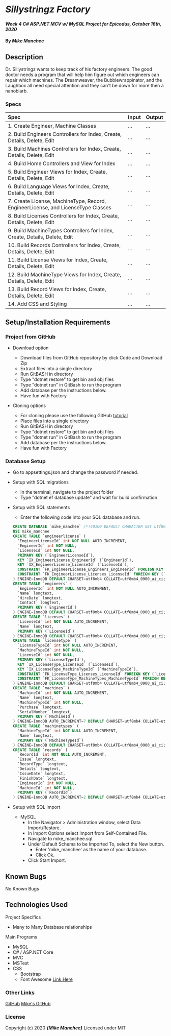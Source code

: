 # _Sillystringz Factory_

#### _Week 4 C# ASP.NET MCV w/ MySQL Project for Epicodus, October 16th, 2020_

#### By _**Mike Manchee**_

## Description

Dr. Sillystringz wants to keep track of his factory engineers. The good doctor needs a program that will help him figure out which engineers can repair which machines. The Dreamweaver, the Bubblewrappinator, and the Laughbox all need special attention and they can't be down for more then a nanoblarb.  
<!-- Brainstorming
View a list of Engineers
View a list of Machines
details for each Engineer
details for each Machine
list of Machines each Engineer can repair
list of Engineers each Machine has assigned
add/remove Engineers
add/remove Machines

********** Further **************
add tagout property to Machine
add idle property to Engineer
add date tracker w/ incidents and details
 -->
### Specs
| Spec | Input | Output |
| :-------------     | :------------- | :------------- |
|  1.  Create Engineer, Machine Classes | ... | ... |
|  2.  Build Engineers Controllers for Index, Create, Details, Delete, Edit | ... | ... |
|  3.  Build Machines Controllers for Index, Create, Details, Delete, Edit | ... | ... |
|  4.  Build Home Controllers and View for Index | ... | ... |
|  5.  Build Engineer Views for Index, Create, Details, Delete, Edit | ... | ... |
|  6.  Build Language Views for Index, Create, Details, Delete, Edit | ... | ... |
|  7.  Create License, MachineType, Record, EngineerLicense, and LicenseType Classes | ... | ... |
|  8.  Build Licenses Controllers for Index, Create, Details, Delete, Edit | ... | ... |
|  9.  Build MachineTypes Controllers for Index, Create, Details, Delete, Edit | ... | ... |
|  10.  Build Records Controllers for Index, Create, Details, Delete, Edit | ... | ... |
|  11.  Build License Views for Index, Create, Details, Delete, Edit | ... | ... |
|  12.  Build MachineType Views for Index, Create, Details, Delete, Edit | ... | ... |
|  13.  Build Record Views for Index, Create, Details, Delete, Edit | ... | ... |
|  14.  Add CSS and Styling | ... | ... |


## Setup/Installation Requirements

### Project from GitHub
* Download option
  * Download files from GitHub repository by click Code and Download Zip
  * Extract files into a single directory 
  * Run GitBASH in directory
  * Type "dotnet restore" to get bin and obj files
  * Type "dotnet run" in GitBash to run the program
  * Add database per the instructions below.
  * Have fun with Factory <!-- TITLE HERE -->

* Cloning options
  * For cloning please use the following GitHub [tutorial](https://docs.github.com/en/enterprise/2.16/user/github/creating-cloning-and-archiving-repositories/cloning-a-repository)
  * Place files into a single directory 
  * Run GitBASH in directory
  * Type "dotnet restore" to get bin and obj files
  * Type "dotnet run" in GitBash to run the program
  * Add database per the instructions below.
  * Have fun with Factory <!-- TITLE HERE -->

### Database Setup
* Go to appsettings.json and change the password if needed.

* Setup with SQL migrations
  * In the terminal, navigate to the project folder
  * Type "dotnet ef database update" and wait for build confirmation
  
* Setup with SQL statements 
  * Enter the following code into your SQL database and run.
  ``` SQL
  CREATE DATABASE `mike_manchee` /*!40100 DEFAULT CHARACTER SET utf8mb4 COLLATE utf8mb4_0900_ai_ci */ /*!80016 DEFAULT ENCRYPTION='N' */;
  USE mike_manchee
  CREATE TABLE `engineerlicense` (
    `EngineerLicenseId` int NOT NULL AUTO_INCREMENT,
    `EngineerId` int NOT NULL,
    `LicenseId` int NOT NULL,
    PRIMARY KEY (`EngineerLicenseId`),
    KEY `IX_EngineerLicense_EngineerId` (`EngineerId`),
    KEY `IX_EngineerLicense_LicenseId` (`LicenseId`),
    CONSTRAINT `FK_EngineerLicense_Engineers_EngineerId` FOREIGN KEY (`EngineerId`) REFERENCES `engineers` (`EngineerId`) ON DELETE CASCADE,
    CONSTRAINT `FK_EngineerLicense_Licenses_LicenseId` FOREIGN KEY (`LicenseId`) REFERENCES `licenses` (`LicenseId`) ON DELETE CASCADE
  ) ENGINE=InnoDB DEFAULT CHARSET=utf8mb4 COLLATE=utf8mb4_0900_ai_ci;
  CREATE TABLE `engineers` (
    `EngineerId` int NOT NULL AUTO_INCREMENT,
    `Name` longtext,
    `HireDate` longtext,
    `Contact` longtext,
    PRIMARY KEY (`EngineerId`)
  ) ENGINE=InnoDB DEFAULT CHARSET=utf8mb4 COLLATE=utf8mb4_0900_ai_ci;
  CREATE TABLE `licenses` (
    `LicenseId` int NOT NULL AUTO_INCREMENT,
    `Name` longtext,
    PRIMARY KEY (`LicenseId`)
  ) ENGINE=InnoDB DEFAULT CHARSET=utf8mb4 COLLATE=utf8mb4_0900_ai_ci;
  CREATE TABLE `licensetype` (
    `LicenseTypeId` int NOT NULL AUTO_INCREMENT,
    `MachineTypeId` int NOT NULL,
    `LicenseId` int NOT NULL,
    PRIMARY KEY (`LicenseTypeId`),
    KEY `IX_LicenseType_LicenseId` (`LicenseId`),
    KEY `IX_LicenseType_MachineTypeId` (`MachineTypeId`),
    CONSTRAINT `FK_LicenseType_Licenses_LicenseId` FOREIGN KEY (`LicenseId`) REFERENCES `licenses` (`LicenseId`) ON DELETE CASCADE,
    CONSTRAINT `FK_LicenseType_MachineTypes_MachineTypeId` FOREIGN KEY (`MachineTypeId`) REFERENCES `machinetypes` (`MachineTypeId`) ON DELETE CASCADE
  ) ENGINE=InnoDB DEFAULT CHARSET=utf8mb4 COLLATE=utf8mb4_0900_ai_ci;
  CREATE TABLE `machines` (
    `MachineId` int NOT NULL AUTO_INCREMENT,
    `Name` longtext,
    `MachineTypeId` int NOT NULL,
    `Purchase` longtext,
    `SerialNumber` longtext,
    PRIMARY KEY (`MachineId`)
  ) ENGINE=InnoDB AUTO_INCREMENT=7 DEFAULT CHARSET=utf8mb4 COLLATE=utf8mb4_0900_ai_ci;
  CREATE TABLE `machinetypes` (
    `MachineTypeId` int NOT NULL AUTO_INCREMENT,
    `Name` longtext,
    PRIMARY KEY (`MachineTypeId`)
  ) ENGINE=InnoDB DEFAULT CHARSET=utf8mb4 COLLATE=utf8mb4_0900_ai_ci;
  CREATE TABLE `records` (
    `RecordId` int NOT NULL AUTO_INCREMENT,
    `Issue` longtext,
    `RecordType` longtext,
    `Details` longtext,
    `IssueDate` longtext,
    `FinishDate` longtext,
    `EngineerId` int NOT NULL,
    `MachineId` int NOT NULL,
    PRIMARY KEY (`RecordId`)
  ) ENGINE=InnoDB AUTO_INCREMENT=2 DEFAULT CHARSET=utf8mb4 COLLATE=utf8mb4_0900_ai_ci;
  ```

* Setup with SQL Import
  * MySQL
    * In the Navigator > Administration window, select Data Import/Restore.
    * In Import Options select Import from Self-Contained File.
    * Navigate to mike_manchee.sql.
    * Under Default Schema to be Imported To, select the New button.
      * Enter 'mike_manchee' as the name of your database.
      * Click Ok.
    * Click Start Import.

## Known Bugs

No Known Bugs

## Technologies Used
Project Specifics
* Many to Many Database relationships

Main Programs
* MySQL
* C# / ASP.NET Core 
* MVC
* MSTest
* CSS
  * Bootstrap
  * Font Awesome [Link Here](https://www.w3schools.com/icons/fontawesome_icons_intro.asp)


### Other Links
[GitHub](https://blog.agood.cloud/img/common/github.png)
[Mike's GitHub](https://github.com/mmanchee)

### License

Copyright (c) 2020 **_{Mike Manchee}_**
Licensed under MIT